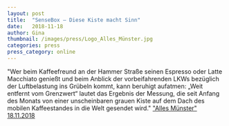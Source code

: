 ```yaml
---
layout: post
title:  "SenseBox – Diese Kiste macht Sinn"
date:   2018-11-18 
author: Gina
thumbnail: /images/press/Logo_Alles_Münster.jpg
categories: press
press_category: online
---
```

"Wer beim Kaffeefreund an der Hammer Straße seinen Espresso oder Latte Macchiato genießt und beim Anblick der vorbeifahrenden LKWs bezüglich der Luftbelastung ins Grübeln kommt, kann beruhigt aufatmen: „Weit entfernt vom Grenzwert“ lautet das Ergebnis der Messung, die seit Anfang des Monats von einer unscheinbaren grauen Kiste auf dem Dach des mobilen Kaffeestandes in die Welt gesendet wird."
<a href="https://www.allesmuenster.de/sensebox-diese-kiste-macht-sinn/" target="_blank">"Alles Münster" 18.11.2018</a>
